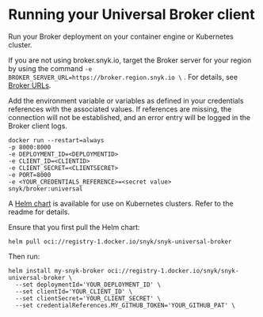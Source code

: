 # Running your Universal Broker client

Run your Broker deployment on your container engine or Kubernetes cluster.

If you are not using broker.snyk.io, target the Broker server for your region by using the command  `-e BROKER_SERVER_URL=https://broker.region.snyk.io \` . For details, see [Broker URLs](../../../working-with-snyk/regional-hosting-and-data-residency.md#broker-server-urls).

Add the environment variable or variables as defined in your credentials references with the associated values. If references are missing, the connection will not be established, and an error entry will be logged in the Broker client logs.

```
docker run --restart=always 
-p 8000:8000 
-e DEPLOYMENT_ID=<DEPLOYMENTID> 
-e CLIENT_ID=<CLIENTID> 
-e CLIENT_SECRET=<CLIENTSECRET> 
-e PORT=8000 
-e <YOUR_CREDENTIALS_REFERENCE>=<secret value> 
snyk/broker:universal
```

A [Helm chart](https://github.com/snyk/snyk-universal-broker-helm) is available for use on Kubernetes clusters. Refer to the readme for details.

Ensure that you first pull the Helm chart:

`helm pull oci://registry-1.docker.io/snyk/snyk-universal-broker`

Then run:

```
helm install my-snyk-broker oci://registry-1.docker.io/snyk/snyk-universal-broker \
  --set deploymentId='YOUR_DEPLOYMENT_ID' \
  --set clientId='YOUR_CLIENT_ID' \
  --set clientSecret='YOUR_CLIENT_SECRET' \
  --set credentialReferences.MY_GITHUB_TOKEN='YOUR_GITHUB_PAT' \
```
